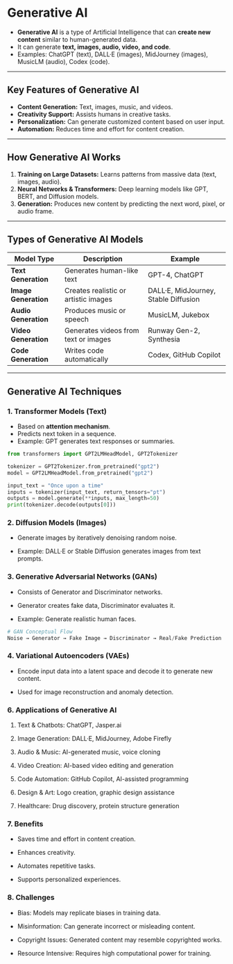 # Generative AI

- **Generative AI** is a type of Artificial Intelligence that can **create new content** similar to human-generated data.  
- It can generate **text, images, audio, video, and code**.  
- Examples: ChatGPT (text), DALL·E (images), MidJourney (images), MusicLM (audio), Codex (code).  

---

## Key Features of Generative AI
- **Content Generation:** Text, images, music, and videos.  
- **Creativity Support:** Assists humans in creative tasks.  
- **Personalization:** Can generate customized content based on user input.  
- **Automation:** Reduces time and effort for content creation.

---

## How Generative AI Works

1. **Training on Large Datasets:** Learns patterns from massive data (text, images, audio).  
2. **Neural Networks & Transformers:** Deep learning models like GPT, BERT, and Diffusion models.  
3. **Generation:** Produces new content by predicting the next word, pixel, or audio frame.

---

## Types of Generative AI Models

| Model Type | Description | Example |
|------------|------------|---------|
| **Text Generation** | Generates human-like text | GPT-4, ChatGPT |
| **Image Generation** | Creates realistic or artistic images | DALL·E, MidJourney, Stable Diffusion |
| **Audio Generation** | Produces music or speech | MusicLM, Jukebox |
| **Video Generation** | Generates videos from text or images | Runway Gen-2, Synthesia |
| **Code Generation** | Writes code automatically | Codex, GitHub Copilot |

---

## Generative AI Techniques

### 1. Transformer Models (Text)
- Based on **attention mechanism**.  
- Predicts next token in a sequence.  
- Example: GPT generates text responses or summaries.

```python
from transformers import GPT2LMHeadModel, GPT2Tokenizer

tokenizer = GPT2Tokenizer.from_pretrained("gpt2")
model = GPT2LMHeadModel.from_pretrained("gpt2")

input_text = "Once upon a time"
inputs = tokenizer(input_text, return_tensors="pt")
outputs = model.generate(**inputs, max_length=50)
print(tokenizer.decode(outputs[0]))
```

### 2. Diffusion Models (Images)

- Generate images by iteratively denoising random noise.

- Example: DALL·E or Stable Diffusion generates images from text prompts.

### 3. Generative Adversarial Networks (GANs)

- Consists of Generator and Discriminator networks.

- Generator creates fake data, Discriminator evaluates it.

- Example: Generate realistic human faces.

```python
# GAN Conceptual Flow
Noise → Generator → Fake Image → Discriminator → Real/Fake Prediction
```

### 4. Variational Autoencoders (VAEs)

- Encode input data into a latent space and decode it to generate new content.

- Used for image reconstruction and anomaly detection.

### 6. Applications of Generative AI

1. Text & Chatbots: ChatGPT, Jasper.ai

2. Image Generation: DALL·E, MidJourney, Adobe Firefly

3. Audio & Music: AI-generated music, voice cloning

4. Video Creation: AI-based video editing and generation

5. Code Automation: GitHub Copilot, AI-assisted programming

6. Design & Art: Logo creation, graphic design assistance

7. Healthcare: Drug discovery, protein structure generation

### 7. Benefits

- Saves time and effort in content creation.

- Enhances creativity.

- Automates repetitive tasks.

- Supports personalized experiences.

### 8. Challenges

- Bias: Models may replicate biases in training data.

- Misinformation: Can generate incorrect or misleading content.

- Copyright Issues: Generated content may resemble copyrighted works.

- Resource Intensive: Requires high computational power for training.
